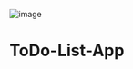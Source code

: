 ![image](https://user-images.githubusercontent.com/66109177/235312426-4bd32c4a-5af9-4e01-a486-23e07246566f.png)

# ToDo-List-App
